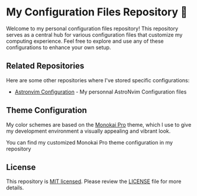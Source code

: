 # My Configuration Files Repository 🧰

Welcome to my personal configuration files repository! This repository serves as a central hub for various configuration files that customize my computing experience. Feel free to explore and use any of these configurations to enhance your own setup.

## Related Repositories

Here are some other repositories where I've stored specific configurations:

- [Astronvim Configuration](https://github.com/DavidutzDev/nvim-config) - My personnal AstroNvim Configuration files

## Theme Configuration

My color schemes are based on the [Monokai Pro](https://monokai.pro) theme, which I use to give my development environment a visually appealing and vibrant look.

You can find my customized Monokai Pro theme configuration in my repository

## License

This repository is [MIT licensed](LICENSE). Please review the [LICENSE](LICENSE) file for more details.
